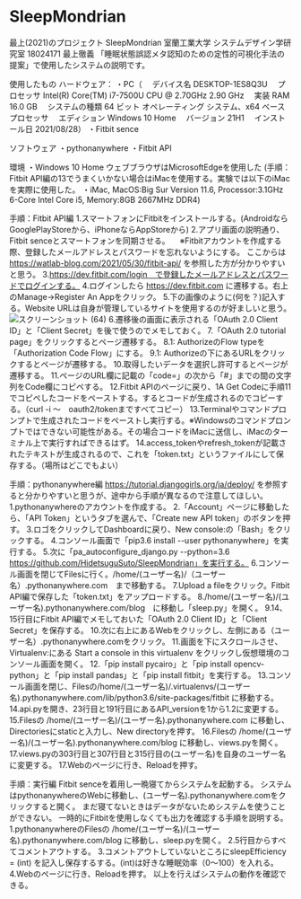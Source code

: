 # SleepMondrian
最上(2021)のプロジェクト
SleepMondrian
室蘭工業大学 システムデザイン学研究室 18024171 最上徹義
「睡眠状態誤認メタ認知のための定性的可視化手法の提案」で使用したシステムの説明です。

使用したもの
ハードウェア：
・PC（
　デバイス名	DESKTOP-1ES8Q3U
　プロセッサ	Intel(R) Core(TM) i7-7500U CPU @ 2.70GHz   2.90 GHz
　実装 RAM	16.0 GB
　システムの種類	64 ビット オペレーティング システム、x64 ベース プロセッサ
　エディション	Windows 10 Home
　バージョン	21H1
　インストール日	‎2021/‎08/‎28）
・Fitbit sence

ソフトウェア
・pythonanywhere
・Fitbit API

環境
・Windows 10 Home ウェブブラウザはMicrosoftEdgeを使用した
(手順：Fitbit API編の13でうまくいかない場合はiMacを使用する。実験では以下のiMacを実際に使用した。
・iMac, MacOS:Big Sur Version 11.6, Processor:3.1GHz 6-Core Intel Core i5, Memory:8GB 2667MHz DDR4)

手順：Fitbit API編
1.スマートフォンにFitbitをインストールする。(AndroidならGooglePlayStoreから、iPhoneならAppStoreから)
2.アプリ画面の説明通り、Fitbit senceとスマートフォンを同期させる。
　※Fitbitアカウントを作成する際、登録したメールアドレスとパスワードを忘れないようにする。
ここからは　https://watlab-blog.com/2021/05/30/fitbit-api/ を参照した方が分かりやすいと思う。
3.https://dev.fitbit.com/login　で登録したメールアドレスとパスワードでログインする。
4.ログインしたら https://dev.fitbit.com に遷移する。右上のManage→Register An Appをクリック。
5.下の画像のように(何を？)記入する。Website URLは自身が管理しているサイトを使用するのが好ましいと思う。
![スクリーンショット (64)](https://user-images.githubusercontent.com/92623489/152735133-e0305e32-8e29-4c73-8353-bfd61fed6813.png)
6.遷移後の画面に表示される「OAuth 2.0 Client ID」と「Client Secret」を後で使うのでメモしておく。
7.「OAuth 2.0 tutorial page」をクリックするとページ遷移する。
8.1: AuthorizeのFlow typeを「Authorization Code Flow」にする。
9.1: Authorizeの下にあるURLをクリックするとページが遷移する。
10.取得したいデータを選択し許可するとページが遷移する。
11.ページのURL欄に記載の「code=」の次から「#」までの間の文字列をCode欄にコピペする。
12.Fitbit APIのページに戻り、1A Get Codeに手順11でコピペしたコードをペーストする。するとコードが生成されるのでコピーする。（curl -i ～　oauth2/tokenまですべてコピー）
13.Terminalやコマンドプロンプトで生成されたコードをペーストし実行する。※Windowsのコマンドプロンプトではできない可能性がある。その場合コードをiMacに送信し、iMacのターミナル上で実行すればできるはず。
14.access_tokenやrefresh_tokenが記載されたテキストが生成されるので、これを「token.txt」というファイルにして保存する。（場所はどこでもよい）

手順：pythonanywhere編
https://tutorial.djangogirls.org/ja/deploy/ を参照すると分かりやすいと思うが、途中から手順が異なるので注意してほしい。
1.pythonanywhereのアカウントを作成する。
2.「Account」ページに移動したら、「API Token」というタブを選んで、「Create new API token」のボタンを押す。
3.ロゴをクリックしてDashboardに戻り、New console:の「Bash」をクリックする。
4.コンソール画面で「pip3.6 install --user pythonanywhere」を実行する。
5.次に「pa_autoconfigure_django.py --python=3.6 https://github.com/HidetsuguSuto/SleepMondrian」を実行する。
6.コンソール画面を閉じてFilesに行く。/home/(ユーザー名)/（ユーザー名）.pythonanywhere.com　まで移動する。
7.Upload a fileをクリック。Fitbit API編で保存した「token.txt」をアップロードする。
8./home/(ユーザー名)/(ユーザー名).pythonanywhere.com/blog　に移動し「sleep.py」を開く。
9.14、15行目にFitbit API編でメモしておいた「OAuth 2.0 Client ID」と「Client Secret」を保存する。
10.次に右上にあるWebをクリックし、左側にある（ユーザー名）.pythonanywhere.comをクリック。
11.画面を下にスクロールさせ、Virtualenv:にある Start a console in this virtualenv をクリックし仮想環境のコンソール画面を開く。
12.「pip install pycairo」と「pip install opencv-python」と「pip install pandas」と「pip install fitbit」を実行する。
13.コンソール画面を閉じ、Filesの/home/(ユーザー名)/.virtualenvs/(ユーザー名).pythonanywhere.com/lib/python3.6/site-packages/fitbit に移動する。
14.api.pyを開き、23行目と191行目にあるAPI_versionを1から1.2に変更する。
15.Filesの /home/(ユーザー名)/(ユーザー名).pythonanywhere.com に移動し、Directoriesにstaticと入力し、New directoryを押す。
16.Filesの /home/(ユーザー名)/(ユーザー名).pythonanywhere.com/blog に移動し、views.pyを開く。
17.views.pyの303行目と307行目と315行目の(ユーザー名)を自身のユーザー名に変更する。
17.Webのページに行き、Reloadを押す。

手順：実行編
Fitbit senceを着用し一晩寝てからシステムを起動する。
システムはpythonanywhereのWebに移動し、(ユーザー名).pythonanywhere.comをクリックすると開く。
まだ寝てないときはデータがないためシステムを使うことができない。
一時的にFitbitを使用しなくても出力を確認する手順を説明する。
1.pythonanywhereのFilesの /home/(ユーザー名)/(ユーザー名).pythonanywhere.com/blog に移動し、sleep.pyを開く。
2.5行目からすべてコメントアウトする。
3.コメントアウトしていないところにsleepEfficiency = (int) を記入し保存するする。(int)は好きな睡眠効率（0～100）を入れる。
4.Webのページに行き、Reloadを押す。
以上を行えばシステムの動作を確認できる。
